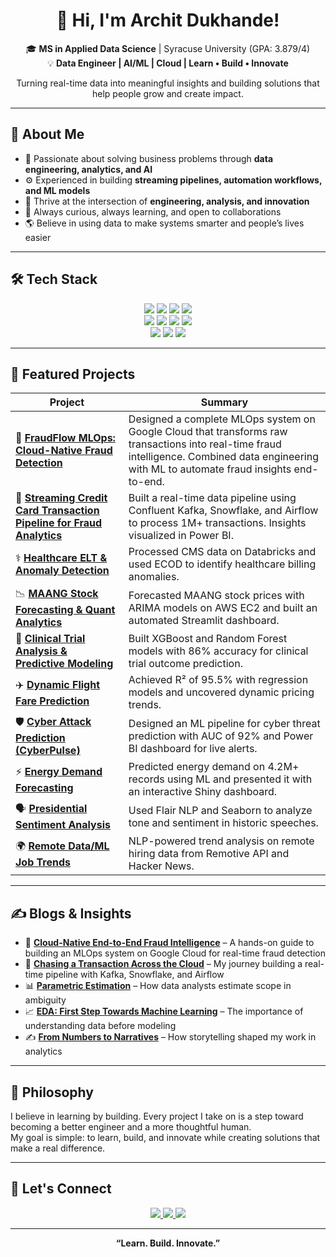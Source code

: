 <h1 align="center">👋 Hi, I'm Archit Dukhande!</h1>

<p align="center">
🎓 <strong>MS in Applied Data Science</strong> | Syracuse University (GPA: 3.879/4)<br>
💡 <strong>Data Engineer | AI/ML | Cloud | Learn • Build • Innovate</strong>
</p>

<p align="center">
Turning real-time data into meaningful insights and building solutions that help people grow and create impact.
</p>

---

## 🧠 About Me

- 🌱 Passionate about solving business problems through **data engineering, analytics, and AI**
- ⚙️ Experienced in building **streaming pipelines, automation workflows, and ML models**
- 🚀 Thrive at the intersection of **engineering, analysis, and innovation**
- 💬 Always curious, always learning, and open to collaborations
- 🌎 Believe in using data to make systems smarter and people’s lives easier

---

## 🛠️ Tech Stack

<p align="center">
  <img src="https://img.shields.io/badge/Python-3776AB?style=for-the-badge&logo=python&logoColor=white"/>
  <img src="https://img.shields.io/badge/R-276DC3?style=for-the-badge&logo=r&logoColor=white"/>
  <img src="https://img.shields.io/badge/SQL-4479A1?style=for-the-badge&logo=amazon-dynamodb&logoColor=white"/>
  <img src="https://img.shields.io/badge/MS_Excel-217346?style=for-the-badge&logo=microsoft-excel&logoColor=white"/>
  <br/>
  <img src="https://img.shields.io/badge/Tableau-E97627?style=for-the-badge&logo=tableau&logoColor=white"/>
  <img src="https://img.shields.io/badge/Power_BI-F2C811?style=for-the-badge&logo=power-bi&logoColor=black"/>
  <img src="https://img.shields.io/badge/Jupyter-F37626?style=for-the-badge&logo=jupyter&logoColor=white"/>
  <img src="https://img.shields.io/badge/Git-F05032?style=for-the-badge&logo=git&logoColor=white"/>
  <br/>
  <img src="https://img.shields.io/badge/AWS-232F3E?style=for-the-badge&logo=amazon-aws&logoColor=white"/>
  <img src="https://img.shields.io/badge/Azure-0078D4?style=for-the-badge&logo=microsoft-azure&logoColor=white"/>
  <img src="https://img.shields.io/badge/GCP-4285F4?style=for-the-badge&logo=google-cloud&logoColor=white"/>
</p>

---

## 🚀 Featured Projects

| Project | Summary |
|--------|---------|
| 🤖 [**FraudFlow MLOps: Cloud-Native Fraud Detection**](https://www.linkedin.com/pulse/fraudflow-mlops-cloud-native-end-to-end-fraud-archit-dukhande-vft1f/?trackingId=WI2MgcRXQpOAUGOEoa4bzA%3D%3D) | Designed a complete MLOps system on Google Cloud that transforms raw transactions into real-time fraud intelligence. Combined data engineering with ML to automate fraud insights end-to-end. |
| 🔄 [**Streaming Credit Card Transaction Pipeline for Fraud Analytics**](https://github.com/ArchitDukhande/Streaming-Credit-Card-Transaction-Pipeline-for-Fraud-Analytics) | Built a real-time data pipeline using Confluent Kafka, Snowflake, and Airflow to process 1M+ transactions. Insights visualized in Power BI. |
| ⚕️ [**Healthcare ELT & Anomaly Detection**](https://github.com/ArchitDukhande/Healthcare-ELT-and-Anomaly-Detection) | Processed CMS data on Databricks and used ECOD to identify healthcare billing anomalies. |
| 📉 [**MAANG Stock Forecasting & Quant Analytics**](https://github.com/ArchitDukhande/MAANG-Stock-Forecasting) | Forecasted MAANG stock prices with ARIMA models on AWS EC2 and built an automated Streamlit dashboard. |
| 🎯 [**Clinical Trial Analysis & Predictive Modeling**](https://github.com/ArchitDukhande/Clinical-Trial-Analysis-and-Predictive-Modeling) | Built XGBoost and Random Forest models with 86% accuracy for clinical trial outcome prediction. |
| ✈️ [**Dynamic Flight Fare Prediction**](https://github.com/ArchitDukhande/Dynamic-Flight-Fare-Prediction) | Achieved R² of 95.5% with regression models and uncovered dynamic pricing trends. |
| 🛡️ [**Cyber Attack Prediction (CyberPulse)**](https://github.com/ArchitDukhande/CyberPulse-Predictive-Threat-Detection) | Designed an ML pipeline for cyber threat prediction with AUC of 92% and Power BI dashboard for live alerts. |
| ⚡ [**Energy Demand Forecasting**](https://github.com/ArchitDukhande/Energy-Consumption-Prediction-using-Shiny-R) | Predicted energy demand on 4.2M+ records using ML and presented it with an interactive Shiny dashboard. |
| 🗣️ [**Presidential Sentiment Analysis**](https://github.com/ArchitDukhande/Presidential-Sentiment-Analysis) | Used Flair NLP and Seaborn to analyze tone and sentiment in historic speeches. |
| 🌍 [**Remote Data/ML Job Trends**](https://github.com/ArchitDukhande/remote-hiring-insights) | NLP-powered trend analysis on remote hiring data from Remotive API and Hacker News. |

---

## ✍️ Blogs & Insights

- 🚀 [**Cloud-Native End-to-End Fraud Intelligence**](https://www.linkedin.com/pulse/fraudflow-mlops-cloud-native-end-to-end-fraud-archit-dukhande-vft1f/?trackingId=WI2MgcRXQpOAUGOEoa4bzA%3D%3D) – A hands-on guide to building an MLOps system on Google Cloud for real-time fraud detection  
- 🚀 [**Chasing a Transaction Across the Cloud**](https://www.linkedin.com/pulse/chasing-transaction-across-cloud-built-real-time-journey-dukhande-a1vhf) – My journey building a real-time pipeline with Kafka, Snowflake, and Airflow  
- 📊 [**Parametric Estimation**](https://www.linkedin.com/pulse/my-take-parametric-estimation-how-data-analysts-drive-archit-dukhande-p6r4f/) – How data analysts estimate scope in ambiguity  
- 📈 [**EDA: First Step Towards Machine Learning**](https://www.linkedin.com/pulse/exploratory-data-analysis-first-step-towards-machine-archit-dukhande-xlnxf/) – The importance of understanding data before modeling  
- ✍️ [**From Numbers to Narratives**](https://www.linkedin.com/pulse/from-numbers-narratives-my-journey-through-analysis-data-dukhande-3e19f/) – How storytelling shaped my work in analytics  

---

## 🌱 Philosophy

I believe in learning by building. Every project I take on is a step toward becoming a better engineer and a more thoughtful human.  
My goal is simple: to learn, build, and innovate while creating solutions that make a real difference.

---

## 📢 Let's Connect

<p align="center">
  <a href="https://www.linkedin.com/in/archit-dukhande/">
    <img src="https://img.shields.io/badge/LinkedIn-0A66C2?style=for-the-badge&logo=linkedin&logoColor=white"/>
  </a>
  <a href="mailto:architdukhande@gmail.com">
    <img src="https://img.shields.io/badge/Email-D14836?style=for-the-badge&logo=gmail&logoColor=white"/>
  </a>
  <a href="https://github.com/ArchitDukhande">
    <img src="https://img.shields.io/badge/GitHub-100000?style=for-the-badge&logo=github&logoColor=white"/>
  </a>
</p>

---

<p align="center"><b>“Learn. Build. Innovate.”</b></p>
